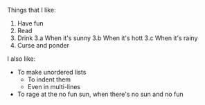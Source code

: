 Things that I like:
1. Have fun
2. Read
3. Drink
	3.a When it's sunny
	3.b When it's hott
	3.c When it's rainy
4. Curse and ponder

I also like:
* To make unordered lists
	* To indent them
	* Even in multi-lines
* To rage at the no fun sun, when there's no sun and no fun
